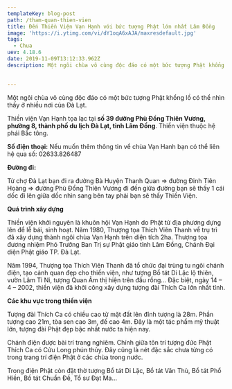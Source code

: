 ```yaml
---
templateKey: blog-post
path: /tham-quan-thien-vien
title: Đến Thiền Viện Vạn Hạnh với bức tượng Phật lớn nhất Lâm Đồng
image: 'https://i.ytimg.com/vi/dY1oqA6xAJA/maxresdefault.jpg' 
tags:
  - Chua
uev: 4.18.6
date: 2019-11-09T13:12:33.962Z
description: Một ngôi chùa vô cùng độc đáo có một bức tượng Phật khổng lồ có thể nhìn thấy ở nhiều nơi của Đà Lạt.

 
---
```


Một ngôi chùa vô cùng độc đáo có một bức tượng Phật khổng lồ có thể nhìn thấy ở nhiều nơi của Đà Lạt.

Thiền viện Vạn Hạnh tọa lạc tại **số 39 đường Phù Đổng Thiên Vương, phường 8, thành phố du lịch Đà Lạt, tỉnh Lâm Đồng**. Thiền viện thuộc hệ phái Bắc tông.

**Số điện thoại:**
Nếu muốn thêm thông tin về chùa Vạn Hanh bạn có thể liên hệ qua số: 02633.826487

**Đường đi:**

Từ chợ Đà Lạt bạn đi ra đường Bà Huyện Thanh Quan => đường Đinh Tiên Hoàng => đường Phù Đổng Thiên Vương đi đến giữa đường bạn sẽ thấy 1 cái dốc đi lên giữa dốc nhìn sang bên tay phải bạn sẽ thấy Thiền Viện.


**Quá trình xây dựng**

Thiền viện khởi nguyên là khuôn hội Vạn Hạnh do Phật tử địa phương dựng lên để lễ bái, sinh hoạt. Năm 1980, Thượng tọa Thích Viên Thanh về trụ trì đã xây dựng thành ngôi chùa Vạn Hạnh trên diện tích 2ha. Thượng tọa đương nhiệm Phó Trưởng Ban Trị sự Phật giáo tỉnh Lâm Đồng, Chánh Đại diện Phật giáo TP. Đà Lạt.


Năm 1994, Thượng tọa Thích Viên Thanh đã tổ chức đại trùng tu ngôi chánh điện, tạo cảnh quan đẹp cho thiền viện, như tượng Bồ tát Di Lặc lộ thiên, vườn Lâm Tì Ni, tượng Quan Âm thị hiện trên đầu rồng…
Đặc biệt, ngày 14 – 4 – 2002, thiền viện đã khởi công xây dựng tượng đài Thích Ca lớn nhất tỉnh.

**Các khu vực trong thiền viện**

Tượng đài Thích Ca có chiều cao từ mặt đất lên đỉnh tượng là 28m. Phần tượng cao 21m, tòa sen cao 3m, đế cao 4m. Đây là một tác phẩm mỹ thuật lớn, tượng đài Phật đẹp bậc nhất nước ta hiện nay.

Chánh điện được bài trí trang nghiêm. Chính giữa tôn trí tượng đức Phật Thích Ca có Cửu Long phún thủy. Đây cũng là nét đặc sắc chưa từng có trong trang trí điện Phật ở các chùa trong nước.

Trong điện Phật còn đặt thờ tượng Bồ tát Di Lặc, Bồ tát Văn Thù, Bồ tát Phổ Hiền, Bồ tát Chuẩn Đề, Tổ sư Đạt Ma…
